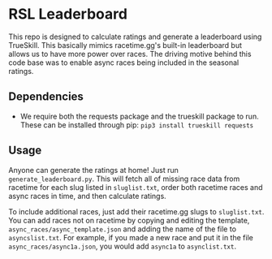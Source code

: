 # RSL Leaderboard
This repo is designed to calculate ratings and generate a leaderboard using TrueSkill. This basically mimics racetime.gg's built-in leaderboard but allows us to have more power over races. The driving motive behind this code base was to enable async races being included in the seasonal ratings.

## Dependencies
- We require both the requests package and the trueskill package to run. These can be installed through pip: `pip3 install trueskill requests`

## Usage
Anyone can generate the ratings at home! Just run `generate_leaderboard.py`. This will fetch all of missing race data from racetime for each slug listed in `sluglist.txt`, order both racetime races and async races in time, and then calculate ratings.

To include additional races, just add their racetime.gg slugs to `sluglist.txt`. You can add races not on racetime by copying and editing the template, `async_races/async_template.json` and adding the name of the file to `asyncslist.txt`. For example, if you made a new race and put it in the file `async_races/async1a.json`, you would add `async1a` to `asynclist.txt`.